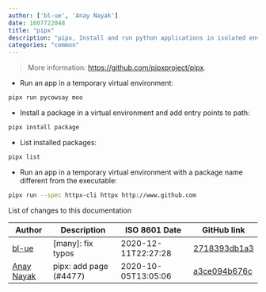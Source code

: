 ```yaml
---
author: ['bl-ue', 'Anay Nayak']
date: 1607722048
title: "pipx"
description: "pipx, Install and run python applications in isolated environments."
categories: "common"
---
```

> More information: <https://github.com/pipxproject/pipx>.

- Run an app in a temporary virtual environment:

```bash
pipx run pycowsay moo
```

- Install a package in a virtual environment and add entry points to path:

```bash
pipx install package
```

- List installed packages:

```bash
pipx list
```

- Run an app in a temporary virtual environment with a package name different from the executable:

```bash
pipx run --spec httpx-cli httpx http://www.github.com
```
List of changes to this documentation


Author | Description | ISO 8601 Date | GitHub link
------|-----|-----|-----
[bl-ue](mailto:54780737+bl-ue@users.noreply.github.com) | [many]: fix typos | 2020-12-11T22:27:28 | [2718393db1a3](https://github.com/tldr-pages/tldr/commit/2718393db1a358b04f94effb6a8b16e61647fb0b)
[Anay Nayak](mailto:anaynayak@users.noreply.github.com) | pipx: add page (#4477) | 2020-10-05T13:05:06 | [a3ce094b676c](https://github.com/tldr-pages/tldr/commit/a3ce094b676cd443d818f7d2ff27175c8e461d42)

